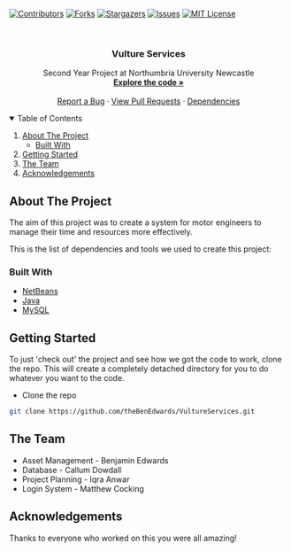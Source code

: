 [![Contributors][contributors-shield]][contributors-url]
[![Forks][forks-shield]][forks-url]
[![Stargazers][stars-shield]][stars-url]
[![Issues][issues-shield]][issues-url]
[![MIT License][license-shield]][license-url]

<!-- PROJECT LOGO -->
<br />
<p align="center">
  <!-- <a href="https://github.com/theBenEdwards/">
    <img src="images/Logo.png" alt="Logo" width="80" height="80">
  </a> -->

  <h3 align="center">Vulture Services</h3>

  <p align="center">
    Second Year Project at Northumbria University Newcastle
    <br />
    <a href="https://github.com/TheBenEdwards/VultureServices"><strong>Explore the code »</strong></a>
    <br />
    <br />
    <a href="https://github.com/TheBenEdwards/VultureServices/issues">Report a Bug</a>
    ·
    <a href="https://github.com/TheBenEdwards/VultureServices/pulls">View Pull Requests</a>
    ·
    <a href="https://github.com/TheBenEdwards/VultureServices/dependencies">Dependencies</a>
  </p>
</p>

<!-- TABLE OF CONTENTS -->
<details open="open">
  <summary>Table of Contents</summary>
  <ol>
    <li>
      <a href="#about-the-project">About The Project</a>
      <ul>
        <li><a href="#built-with">Built With</a></li>
      </ul>
    </li>
    <li>
      <a href="#getting-started">Getting Started</a>
    </li>
    <li><a href="#the-team">The Team</a></li>
     <li><a href="#acknowledgements">Acknowledgements</a></li>
  </ol>
</details>

<!-- ABOUT THE PROJECT -->

## About The Project

The aim of this project was to create a system for motor engineers to manage their time and resources more effectively.

This is the list of dependencies and tools we used to create this project:

### Built With

-   [NetBeans](https://netbeans.apache.org/)
-   [Java](https://www.java.com/download/ie_manual.jsp)
-   [MySQL](https://www.mysql.com/)

<!-- GETTING STARTED -->

## Getting Started

To just 'check out' the project and see how we got the code to work, clone the repo. This will create a completely detached directory for you to do whatever you want to the code.

-   Clone the repo

```sh
git clone https://github.com/theBenEdwards/VultureServices.git
```

<!-- THE TEAM -->

## The Team

<ul>
  <li>Asset Management - Benjamin Edwards</li>
  <li>Database - Callum Dowdall</li>
  <li>Project Planning - Iqra Anwar</li>
  <li>Login System - Matthew Cocking</li>
</ul>

<!-- ACKNOWLEDGEMENTS -->

## Acknowledgements

Thanks to everyone who worked on this you were all amazing!

<!-- MARKDOWN LINKS & IMAGES -->

[contributors-shield]: https://img.shields.io/github/contributors/theBenEdwards/VultureServices.svg?style=for-the-badge
[contributors-url]: https://github.com/theBenEdwards/VultureServices/graphs/contributors
[forks-shield]: https://img.shields.io/github/forks/theBenEdwards/VultureServices.svg?style=for-the-badge
[forks-url]: https://github.com/theBenEdwards/VultureServices/network/members
[stars-shield]: https://img.shields.io/github/stars/theBenEdwards/VultureServices.svg?style=for-the-badge
[stars-url]: https://github.com/theBenEdwards/VultureServices/stargazers
[issues-shield]: https://img.shields.io/github/issues/theBenEdwards/VultureServices.svg?style=for-the-badge
[issues-url]: https://github.com/theBenEdwards/VultureServices/issues
[license-shield]: https://img.shields.io/github/license/theBenEdwards/VultureServices.svg?style=for-the-badge
[license-url]: https://github.com/theBenEdwards/VultureServices/blob/main/LICENSE.txt
